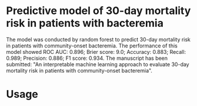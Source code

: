 # Predictive model of 30-day mortality risk in patients with bacteremia
The model was conducted by random forest to predict 30-day mortality risk in patients with community-onset bacteremia. The performance of this model showed ROC AUC: 0.896; Brier score: 9.0; Accuracy: 0.883; Recall: 0.989; Precision: 0.886; F1 score: 0.934.
The manuscript has been submitted: "An interpretable machine learning approach to evaluate 30-day mortality risk in patients with community-onset bacteremia".

# Usage
